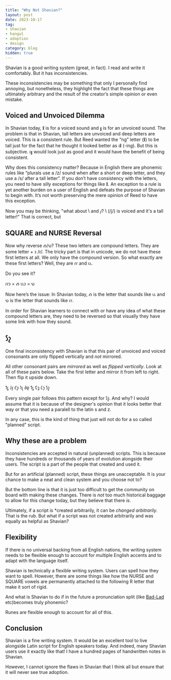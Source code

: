 ```yaml
---
title: "Why Not Shavian?"
layout: post
date: 2023-10-17
tag:
- shavian
- hangul
- adoption
- design
category: blog
hidden: true
---
```


Shavian is a good writing system (great, in fact). I read and write it comfortably. But it has inconsistencies. 

These inconsistencies may be something that only I personally find annoying, but nonetheless, they highlight the fact that these things are ultimately arbitrary and the result of the creator’s simple opinion or even mistake.

## Voiced and Unvoiced Dilemma

In Shavian today, 𐑙 is for a voiced sound and 𐑣 is for an unvoiced sound. The problem is that in Shavian, tall letters are unvoiced and deep letters are voiced. This is a consistent rule. But Reed wanted the “ng” letter (𐑙) to be tall just for the fact that he thought it looked better as 𐑦𐑙 (-ing). But this is subjective. 𐑦𐑣 would look just as good and it would have the benefit of being consistent. 

Why does this consistency matter? Because in English there are phonemic rules like “plurals use a /z/ sound when after a short or deep letter, and they use a /s/ after a tall letter”. If you don’t have consistency with the letters, you need to have silly exceptions for things like 𐑙. An exception to a rule is yet another burden on a user of English and defeats the purpose of Shavian to begin with. It’s not worth preserving the mere opinion of Reed to have this exception.

Now you may be thinking, "what about 𐑘 and 𐑢? 𐑘 (/j/) is voiced and it's a tall letter!" That is correct, but 

## SQUARE and NURSE Reversal

Now why reverse 𐑺/𐑻? These two letters are compound letters. They are some letter + 𐑮 /r/. The tricky part is that in unicode, we do not have these first letters at all. We only have the compound version. So what exactly are these first letters? Well, they are 𐑩𐑩 and 𐑧𐑧.

Do you see it?

𐑩𐑩𐑮 = 𐑺
𐑧𐑧𐑮 = 𐑻

Now here’s the issue: In Shavian today, 𐑺 is the letter that sounds like 𐑧𐑧 and 𐑻 is the letter that sounds like 𐑩𐑩.

In order for Shavian learners to connect with or have any idea of what these compound letters are, they need to be reversed so that visually they have some link with how they sound.

## 𐑕𐑟

One final inconsistency with Shavian is that this pair of unvoiced and voiced consonants are only flipped vertically and *not* mirrored.

All other consonant pairs are *mirrored* as well as *flipped vertically*. Look at all of these pairs below. Take the first letter and mirror it from left to right. Then flip it upside down.

𐑑𐑛 𐑓𐑝 𐑒𐑜 𐑐𐑚 𐑔𐑞 𐑑𐑛 𐑗𐑡 𐑖𐑠 𐑕𐑟

Every single pair follows this pattern except for 𐑕𐑟. And why? I would assume that it is because of the designer's opinion that it looks better that way or that you need a paralell to the latin s and z.

In any case, this is the kind of thing that just will not do for a so called "planned" script. 

## Why these are a problem

Inconsistencies are accepted in natural (unplanned) scripts. This is because they have hundreds or thousands of years of evolution alongside their users. The script is a part of the people that created and used it.

But for an artificial (planned) script, these things are unacceptable. It is your chance to make a neat and clean system and you choose not to?

But the bottom line is that it is just too difficult to get the community on board with making these changes. There is *not* too much historical baggage to allow for this change today, but they believe that there *is*. 

Ultimately, if a script is *created arbitrarily, it can be *changed arbitrarily*. That is the rub. But what if a script was not created arbitrarily and was equally as helpful as Shavian?



## Flexibility

If there is no universal backing from all English nations, the writing system needs to be flexible enough to account for multiple English accents and to adapt with the language itself.

Shavian is technically a flexible writing system. Users can spell how they want to spell. However, there are some things like how the NURSE and SQUARE vowels are permanently attached to the following R letter that make it sort of rigid.

And what is Shavian to do if in the future a pronunciation split (like [Bad-Lad](https://en.wikipedia.org/wiki/Pronunciation_of_English_%E2%9F%A8a%E2%9F%A9#Bad%E2%80%93lad_split) etc)becomes truly phonemic?

Runes are flexible enough to account for all of this.

## Conclusion

Shavian is a fine writing system. It would be an excellent tool to live alongside Latin script for English speakers today. And indeed, many Shavian users use it exactly like that! I have a hundred pages of handwritten notes in Shavian.

However, I cannot ignore the flaws in Shavian that I think all but ensure that it will never see true adoption.
